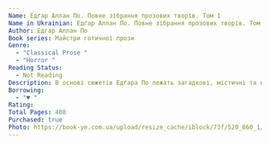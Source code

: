 ```yaml
---
Name: Едґар Аллан По. Повне зібрання прозових творів. Том 1
Name in Ukrainian: Едґар Аллан По. Повне зібрання прозових творів. Том 1
Author: Едгар Аллан По
Book series: Майстри готичної прози
Genre:
  - "Classical Prose "
  - "Horror "
Reading Status:
  - Not Reading
Description: В основі сюжетів Едґара По лежать загадкові, містичні та незвичайні події, що перебувають поза межею звичайних життєвих досвідів, його цікавить тема смерті, її загадковість та принципова непізнаваність, а також скорботно-трагічні настрої, притаманні напряму романтизму. Незважаючи на те, що за життя По був більш відомим як літературний критик, у світовий літературний канон він увійшов саме як оспівувач загадкового, потойбічного, романтичного і трагічного.
Borrowing:
  - "♥ "
Rating:
Total Pages: 408
Purchased: true
Photo: https://book-ye.com.ua/upload/resize_cache/iblock/73f/520_860_1/5beb1683_a4d6_11ea_8138_000c29ae1566_18f15327_a703_11ed_817c_0050568ef5e6.jpg
---
```

